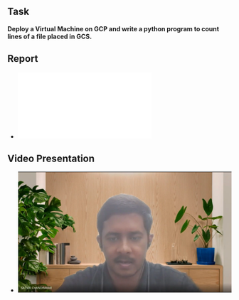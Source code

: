 ## Task  
**Deploy a Virtual Machine on GCP and write a python program to count lines of a file placed in GCS.**

## Report
- ![Click Here](/21f1000344-IBD-GA1.pdf)

## Video Presentation
- [![Watch the video](images/video-thumb.png)](https://drive.google.com/file/d/1a2KoaJXX6Oix1J6POuAzF0AUyfybC2iE/view?usp=sharing)

